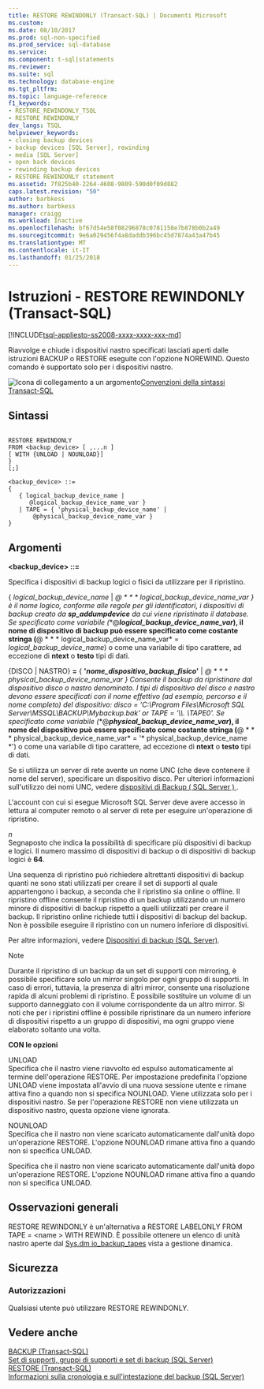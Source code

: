 ```yaml
---
title: RESTORE REWINDONLY (Transact-SQL) | Documenti Microsoft
ms.custom: 
ms.date: 08/10/2017
ms.prod: sql-non-specified
ms.prod_service: sql-database
ms.service: 
ms.component: t-sql|statements
ms.reviewer: 
ms.suite: sql
ms.technology: database-engine
ms.tgt_pltfrm: 
ms.topic: language-reference
f1_keywords:
- RESTORE_REWINDONLY_TSQL
- RESTORE REWINDONLY
dev_langs: TSQL
helpviewer_keywords:
- closing backup devices
- backup devices [SQL Server], rewinding
- media [SQL Server]
- open back devices
- rewinding backup devices
- RESTORE REWINDONLY statement
ms.assetid: 7f825b40-2264-4608-9809-590d0f09d882
caps.latest.revision: "50"
author: barbkess
ms.author: barbkess
manager: craigg
ms.workload: Inactive
ms.openlocfilehash: bf67d54e58f08296878c0781158e7b878b0b2a49
ms.sourcegitcommit: 9e6a029456f4a8daddb396bc45d7874a43a47b45
ms.translationtype: MT
ms.contentlocale: it-IT
ms.lasthandoff: 01/25/2018
---
```

# <a name="restore-statements---rewindonly-transact-sql"></a>Istruzioni - RESTORE REWINDONLY (Transact-SQL)
[!INCLUDE[tsql-appliesto-ss2008-xxxx-xxxx-xxx-md](../../includes/tsql-appliesto-ss2008-xxxx-xxxx-xxx-md.md)]

  Riavvolge e chiude i dispositivi nastro specificati lasciati aperti dalle istruzioni BACKUP o RESTORE eseguite con l'opzione NOREWIND. Questo comando è supportato solo per i dispositivi nastro.  
  
 ![Icona di collegamento a un argomento](../../database-engine/configure-windows/media/topic-link.gif "Icona di collegamento a un argomento")[Convenzioni della sintassi Transact-SQL](../../t-sql/language-elements/transact-sql-syntax-conventions-transact-sql.md)  
  
## <a name="syntax"></a>Sintassi  
  
```  
  
RESTORE REWINDONLY   
FROM <backup_device> [ ,...n ]  
[ WITH {UNLOAD | NOUNLOAD}]  
}   
[;]  
  
<backup_device> ::=  
{   
   { logical_backup_device_name |  
      @logical_backup_device_name_var }  
   | TAPE = { 'physical_backup_device_name' |  
       @physical_backup_device_name_var }   
}   
```  
  
## <a name="arguments"></a>Argomenti  
 **\<backup_device> ::=** 
  
 Specifica i dispositivi di backup logici o fisici da utilizzare per il ripristino.  
  
 { *logical_backup_device_name* | **@ * * * logical_backup_device_name_var* } è il nome logico, conforme alle regole per gli identificatori, i dispositivi di backup creato da **sp_addumpdevice** da cui viene ripristinato il database. Se specificato come variabile (**@***logical_backup_device_name_var*), il nome di dispositivo di backup può essere specificato come costante stringa (**@ * * * logical_backup_device_name_var*  =   *logical_backup_device_name*) o come una variabile di tipo carattere, ad eccezione di **ntext** o **testo** tipi di dati.  
  
 {DISCO | NASTRO}  **=**  { **'***nome_dispositivo_backup_fisico***'** | **@ * * * physical_backup_device_name_var*  } Consente il backup da ripristinare dal dispositivo disco o nastro denominato. I tipi di dispositivo del disco e nastro devono essere specificati con il nome effettivo (ad esempio, percorso e il nome completo) del dispositivo: disco = 'C:\Program Files\Microsoft SQL Server\MSSQL\BACKUP\Mybackup.bak' or TAPE = '\\\\. \TAPE0'. Se specificato come variabile (**@***physical_backup_device_name_var*), il nome del dispositivo può essere specificato come costante stringa (**@ * * * physical_backup_device_name_var* = '* physical_backup_device_name *') o come una variabile di tipo carattere, ad eccezione di **ntext** o **testo** tipi di dati.  
  
 Se si utilizza un server di rete avente un nome UNC (che deve contenere il nome del server), specificare un dispositivo disco. Per ulteriori informazioni sull'utilizzo dei nomi UNC, vedere [dispositivi di Backup &#40; SQL Server &#41; ](../../relational-databases/backup-restore/backup-devices-sql-server.md).  
  
 L'account con cui si esegue Microsoft SQL Server deve avere accesso in lettura al computer remoto o al server di rete per eseguire un'operazione di ripristino.  
  
 *n*  
 Segnaposto che indica la possibilità di specificare più dispositivi di backup e logici. Il numero massimo di dispositivi di backup o di dispositivi di backup logici è **64**.  
  
 Una sequenza di ripristino può richiedere altrettanti dispositivi di backup quanti ne sono stati utilizzati per creare il set di supporti al quale appartengono i backup, a seconda che il ripristino sia online o offline. Il ripristino offline consente il ripristino di un backup utilizzando un numero minore di dispositivi di backup rispetto a quelli utilizzati per creare il backup. Il ripristino online richiede tutti i dispositivi di backup del backup. Non è possibile eseguire il ripristino con un numero inferiore di dispositivi.  
  
 Per altre informazioni, vedere [Dispositivi di backup &#40;SQL Server&#41;](../../relational-databases/backup-restore/backup-devices-sql-server.md).  
  
> [!NOTE]  
>  Durante il ripristino di un backup da un set di supporti con mirroring, è possibile specificare solo un mirror singolo per ogni gruppo di supporti. In caso di errori, tuttavia, la presenza di altri mirror, consente una risoluzione rapida di alcuni problemi di ripristino. È possibile sostituire un volume di un supporto danneggiato con il volume corrispondente da un altro mirror. Si noti che per i ripristini offline è possibile ripristinare da un numero inferiore di dispositivi rispetto a un gruppo di dispositivi, ma ogni gruppo viene elaborato soltanto una volta.  
  
 **CON le opzioni**  
  
 UNLOAD  
 Specifica che il nastro viene riavvolto ed espulso automaticamente al termine dell'operazione RESTORE. Per impostazione predefinita l'opzione UNLOAD viene impostata all'avvio di una nuova sessione utente e rimane attiva fino a quando non si specifica NOUNLOAD. Viene utilizzata solo per i dispositivi nastro. Se per l'operazione RESTORE non viene utilizzata un dispositivo nastro, questa opzione viene ignorata.  
  
 NOUNLOAD  
 Specifica che il nastro non viene scaricato automaticamente dall'unità dopo un'operazione RESTORE. L'opzione NOUNLOAD rimane attiva fino a quando non si specifica UNLOAD.  
  
 Specifica che il nastro non viene scaricato automaticamente dall'unità dopo un'operazione RESTORE. L'opzione NOUNLOAD rimane attiva fino a quando non si specifica UNLOAD.  
  
## <a name="general-remarks"></a>Osservazioni generali  
 RESTORE REWINDONLY è un'alternativa a RESTORE LABELONLY FROM TAPE = \<name > WITH REWIND. È possibile ottenere un elenco di unità nastro aperte dal [Sys.dm io_backup_tapes](../../relational-databases/system-dynamic-management-views/sys-dm-io-backup-tapes-transact-sql.md) vista a gestione dinamica.  
  
## <a name="security"></a>Sicurezza  
  
### <a name="permissions"></a>Autorizzazioni  
 Qualsiasi utente può utilizzare RESTORE REWINDONLY.  
  
## <a name="see-also"></a>Vedere anche  
 [BACKUP &#40;Transact-SQL&#41;](../../t-sql/statements/backup-transact-sql.md)   
 [Set di supporti, gruppi di supporti e set di backup &#40;SQL Server&#41;](../../relational-databases/backup-restore/media-sets-media-families-and-backup-sets-sql-server.md)   
 [RESTORE &#40;Transact-SQL&#41;](../../t-sql/statements/restore-statements-transact-sql.md)   
 [Informazioni sulla cronologia e sull'intestazione del backup &#40;SQL Server&#41;](../../relational-databases/backup-restore/backup-history-and-header-information-sql-server.md)  
  
  

